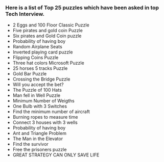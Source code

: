 ### Here is a list of Top 25 puzzles which have been asked in top Tech Interview.
- 2 Eggs and 100 Floor Classic Puzzle
- Five pirates and gold coin Puzzle
- Six pirates and Gold Coin puzzle
- Probability of having boy
- Random Airplane Seats
- Inverted playing card puzzle
- Flipping Coins Puzzle
- Three hat colors Microsoft Puzzle
- 25 horses 5 tracks Puzzle
- Gold Bar Puzzle
- Crossing the Bridge Puzzle
- Will you accept the bet?
- The Puzzle of 100 Hats
- Man fell in Well Puzzle
- Minimum Number of Weigths
- One Bulb with 3 Switches
- Find the minimum number of aircraft
- Burning ropes to measure time
- Connect 3 houses with 3 wells
- Probability of having boy
- Ant and Triangle Problem
- The Man in the Elevator
- Find the survivor
- Free the prisoners puzzle
- GREAT STRATEGY CAN ONLY SAVE LIFE
